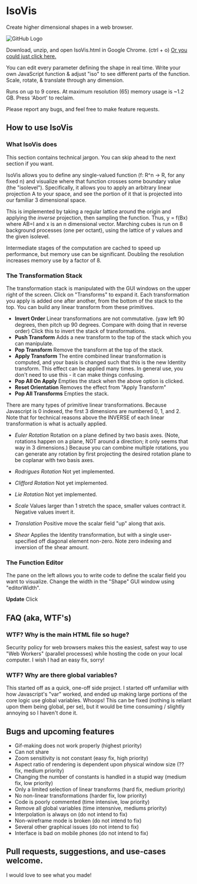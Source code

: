 # IsoVis
Create higher dimensional shapes in a web browser.

![GitHub Logo](/image2.png)

Download, unzip, and open IsoVis.html in Google Chrome. (ctrl + o) [Or you could just click here.](https://rawgit.com/csp256/IsoVis/master/IsoVis.html)

You can edit every parameter defining the shape in real time. Write your own JavaScript function & adjust "iso" to see different parts of the function. Scale, rotate, & translate through any dimension.

Runs on up to 9 cores. At maximum resolution (65) memory usage is ~1.2 GB. Press 'Abort' to reclaim.

Please report any bugs, and feel free to make feature requests.

## How to use IsoVis

### What IsoVis does

This section contains technical jargon. You can skip ahead to the next section if you want.

IsoVis allows you to define any single-valued function (f: R^n → R, for any fixed n) and visualize where that function crosses some boundary value (the "isolevel"). Specifically, it allows you to apply an arbitrary linear projection A to your space, and see the portion of it that is projected into our familiar 3 dimensional space. 

This is implemented by taking a regular lattice around the origin and applying the *inverse* projection, then sampling the function. Thus, y = f(Bx) where AB=I and x is an n dimensional vector. Marching cubes is run on 8 background processes (one per octant), using the lattice of y values and the given isolevel.

Intermediate stages of the computation are cached to speed up performance, but memory use can be significant. Doubling the resolution increases memory use by a factor of 8.

### The Transformation Stack

The transformation stack is manipulated with the GUI windows on the upper right of the screen. Click on "Transforms" to expand it. Each transformation you apply is added one after another, from the bottom of the stack to the top. You can build any linear transform from these primitives.

* **Invert Order** Linear transformations are not commutative. (yaw left 90 degrees, then pitch up 90 degrees. Compare with doing that in reverse order) Click this to invert the stack of transformations. 
* __Push Transform__ Adds a new transform to the top of the stack which you can manipulate.
* __Pop Transform__ Remove the transform at the top of the stack.
* __Apply Transform__ The entire combined linear transformation is computed, and your basis is changed such that this is the new Identity transform. This effect can be applied many times. In general use, you don't need to use this - it can make things confusing.
* __Pop All On Apply__ Empties the stack when the above option is clicked. 
* __Reset Orientation__ Removes the effect from "Apply Transform"
* __Pop All Transforms__ Empties the stack. 

There are many types of primitive linear transformations. Because Javascript is 0 indexed, the first 3 dimensions are numbered 0, 1, and 2. Note that for technical reasons above the INVERSE of each linear transformation is what is actually applied.

* _Euler Rotation_ Rotation on a plane defined by two basis axes. (Note, rotations happen on a plane, NOT around a direction; it only seems that way in 3 dimensions.) Because you can combine multiple rotations, you can generate any rotation by first projecting the desired rotation plane to be coplanar with two basis axes. 

* _Rodrigues Rotation_ Not yet implemented. 

* _Clifford Rotation_ Not yet implemented.

* _Lie Rotation_ Not yet implemented. 

* _Scale_ Values larger than 1 stretch the space, smaller values contract it. Negative values invert it. 

* _Translation_ Positive move the scalar field "up" along that axis.

* _Shear_ Applies the Identity transformation, but with a single user-specified off diagonal element non-zero. Note zero indexing and inversion of the shear amount.

### The Function Editor

The pane on the left allows you to write code to define the scalar field you want to visualize. Change the width in the "Shape" GUI window using "editorWidth". 

**Update** Click 

## FAQ (aka, WTF's)

### WTF? Why is the main HTML file so huge? 

Security policy for web browsers makes this the easiest, safest way to use "Web Workers" (parallel processes) while hosting the code on your local computer. I wish I had an easy fix, sorry!

### WTF? Why are there global variables? 

This started off as a quick, one-off side project. I started off unfamiliar with how Javascript's "var" worked, and ended up making large portions of the core logic use global variables. Whoops! This can be fixed (nothing is reliant upon them being global, per se), but it would be time consuming / slightly annoying so I haven't done it. 

## Bugs and upcoming features

* Gif-making does not work properly (highest priority)
* Can not share
* Zoom sensitivity is not constant (easy fix, high priority)
* Aspect ratio of rendering is dependent upon physical window size (?? fix, medium priority)
* Changing the number of constants is handled in a stupid way (medium fix, low priority)
* Only a limited selection of linear transforms (hard fix, medium priority)
* No non-linear transformations (harder fix, low priority)
* Code is poorly commented (time intensive, low priority)
* Remove all global variables (time intensnive, mediums priority) 
* Interpolation is always on (do not intend to fix)
* Non-wireframe mode is broken (do not intend to fix)
* Several other graphical issues (do not intend to fix)
* Interface is bad on mobile phones (do not intend to fix)

## Pull requests, suggestions, and use-cases welcome.

I would love to see what you made!
